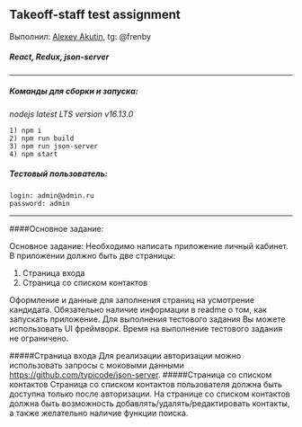 ## Takeoff-staff test assignment

Выполнил: [Alexey Akutin](mailto:aakytin@mail.ru),
tg: @frenby

##### React, Redux, json-server

---

##### Команды для сборки и запуска:
_nodejs latest LTS version v16.13.0_
```
1) npm i
2) npm run build
3) npm run json-server
4) npm start
```
##### Тестовый пользователь:

```
login: admin@admin.ru
password: admin
```

---
####Основное задание:

Основное задание:
Необходимо написать приложение личный кабинет.
В приложении должно быть две страницы:
1) Страница входа
2) Страница со списком контактов

Оформление и данные для заполнения страниц на усмотрение кандидата. 
Обязательно наличие информации в readme о том, как запускать приложение.
Для выполнения тестового задания Вы можете использовать UI фреймворк.
Время на выполнение тестового задания не ограничено.

#####Страница входа
Для реализации авторизации можно использовать запросы с моковыми данными https://github.com/typicode/json-server.
#####Страница со списком контактов
Страница со списком контактов пользователя должна быть доступна только после авторизации.
На странице со списком контактов должна быть возможность добавлять/удалять/редактировать контакты, а также желательно наличие функции поиска.
